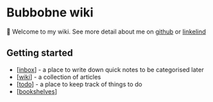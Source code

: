 # Bubbobne wiki

👋 Welcome to my wiki. See more detail about me on [github](https://github.com/bubbobne) or [linkelind](www.linkedin.com/in/daniele-andreis-64690235)

## Getting started

- [[inbox]] - a place to write down quick notes to be categorised later
- [[wiki]] - a collection of articles
- [[todo]] - a place to keep track of things to do
- [[bookshelves]]


[//begin]: # "Autogenerated link references for markdown compatibility"
[inbox]: inbox "Inbox"
[wiki]: wiki/wiki "Wiki"
[todo]: todo "Todo"
[bookshelves]: bookshelves "Bookshelves"
[//end]: # "Autogenerated link references"
